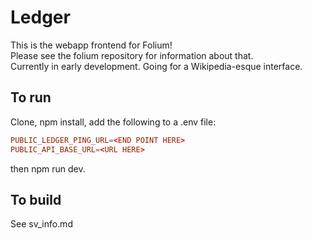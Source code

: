# Ledger
This is the webapp frontend for Folium!  
Please see the folium repository for information about that.  
Currently in early development. Going for a Wikipedia-esque interface.  

## To run
Clone, npm install, add the following to a .env file:
```conf
PUBLIC_LEDGER_PING_URL=<END POINT HERE>
PUBLIC_API_BASE_URL=<URL HERE>
```

then npm run dev.


## To build
See sv_info.md

